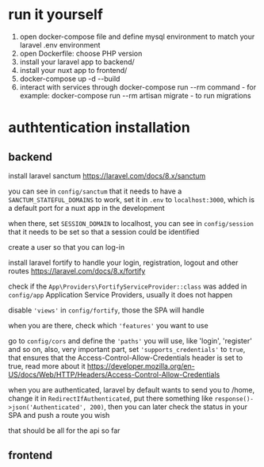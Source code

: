# run it yourself

1. open docker-compose file and define mysql environment to match your laravel .env environment
2. open Dockerfile:
	choose PHP version
3. install your laravel app to backend/
4. install your nuxt app to frontend/
5. docker-compose up -d --build
6. interact with services through docker-compose run --rm command - for example: docker-compose run --rm artisan migrate - to run migrations

# authtentication installation

## backend

install laravel sanctum https://laravel.com/docs/8.x/sanctum

you can see in <code>config/sanctum</code> that it needs to have a <code>SANCTUM_STATEFUL_DOMAINS</code> to work, set it in <code>.env</code> to <code>localhost:3000</code>, which is a default port for a nuxt app in the development

when there, set <code>SESSION_DOMAIN</code> to localhost, you can see in <code>config/session</code> that it needs to be set so that a session could be identified

create a user so that you can log-in 

install laravel fortify to handle your login, registration, logout and other routes https://laravel.com/docs/8.x/fortify

check if the <code>App\Providers\FortifyServiceProvider::class</code> was added in <code>config/app</code> Application Service Providers, usually it does not happen

disable <code>'views'</code> in <code>config/fortify</code>, those the SPA will handle

when you are there, check which <code>'features'</code> you want to use

go to <code>config/cors</code> and define the <code>'paths'</code> you will use, like 'login', 'register' and so on,
also, very important part, set <code>'supports_credentials'</code> to <code>true</code>, that ensures that the Access-Control-Allow-Credentials header is set to true, read more about it https://developer.mozilla.org/en-US/docs/Web/HTTP/Headers/Access-Control-Allow-Credentials

when you are authenticated, laravel by default wants to send you to /home, change it in <code>RedirectIfAuthenticated</code>, put there something like <code>response()->json('Authenticated', 200)</code>, then you can later check the status in your SPA and push a route you wish

that should be all for the api so far

## frontend



